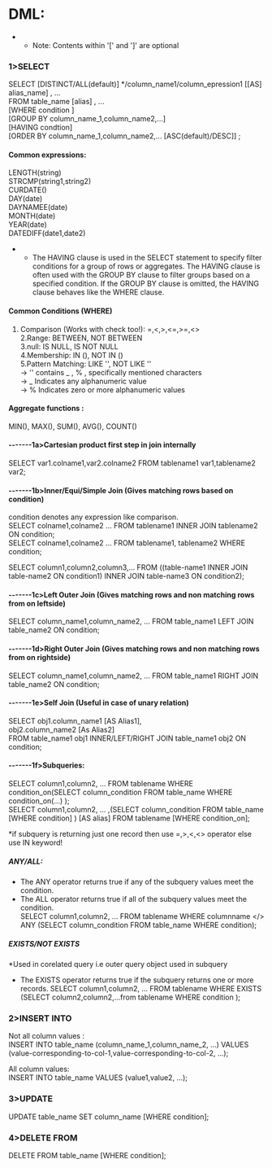 # DML:  
* *  Note: Contents within '[' and ']' are optional  
  
### 1>SELECT  
SELECT [DISTINCT/ALL(default)] */column_name1/column_epression1 [[AS] alias_name] , ...  
FROM table_name [alias] , ...  
[WHERE condition ]  
[GROUP BY column_name_1,column_name2,...]  
[HAVING condtion]  
[ORDER BY column_name_1,column_name2,... [ASC(default)/DESC]] ;  

  
#### Common expressions:  
LENGTH(string)  
STRCMP(string1,string2)  
CURDATE()  
DAY(date)  
DAYNAMEE(date)  
MONTH(date)  
YEAR(date)  
DATEDIFF(date1,date2)  
* * The HAVING clause is used in the SELECT statement to specify filter conditions for a group of rows or aggregates. The HAVING clause is often used with the GROUP BY clause to filter groups based on a specified condition. If the GROUP BY clause is omitted, the HAVING clause behaves like the WHERE clause.  
#### Common Conditions (WHERE)
1. Comparison (Works with check too!): =,<,>,<=,>=,<>  
2.Range: BETWEEN, NOT BETWEEN  
3.null: IS NULL, IS NOT NULL  
4.Membership: IN (), NOT IN ()  
5.Pattern Matching: LIKE '', NOT LIKE ''  
        -> '' contains _ , % , specifically mentioned characters  
        -> _ Indicates any alphanumeric value  
        -> % Indicates zero or more alphanumeric values  
  
#### Aggregate functions :  
MIN(), MAX(), SUM(), AVG(), COUNT()  

#### -------1a>Cartesian product first step in join internally  
SELECT var1.colname1,var2.colname2 FROM tablename1 var1,tablename2 var2;  

#### -------1b>Inner/Equi/Simple Join (Gives matching rows based on condition)  
condition denotes any expression like comparison.  
SELECT colname1,colname2 ... FROM tablename1 INNER JOIN tablename2 ON condition;  
SELECT colname1,colname2 ... FROM tablename1, tablename2 WHERE condition;  
  
SELECT column1,column2,column3,... 
FROM ((table-name1 INNER JOIN table-name2 ON condition1)
INNER JOIN table-name3 ON condition2);  

#### -------1c>Left Outer Join (Gives matching rows and non matching rows from on leftside) 
SELECT column_name1,column_name2, ... FROM table_name1 LEFT JOIN table_name2 ON condition;  

#### -------1d>Right Outer Join (Gives matching rows and non matching rows from on rightside)  
SELECT column_name1,column_name2, ... FROM table_name1 RIGHT JOIN table_name2 ON condition;  

#### -------1e>Self Join (Useful in case of unary relation)  
SELECT obj1.column_name1 [AS Alias1],  
       obj2.column_name2 [As Alias2]  
FROM table_name1 obj1 INNER/LEFT/RIGHT JOIN table_name1 obj2 ON condition;   

#### -------1f>Subqueries:  
SELECT column1,column2, ... FROM tablename WHERE condition_on(SELECT column_condition FROM table_name WHERE condition_on(...) );  
SELECT column1,column2, ... ,(SELECT column_condition FROM table_name [WHERE condition] ) [AS alias] FROM tablename [WHERE condition_on];  

  *if subquery is returning just one record then use =,>,<,<> operator else use IN keyword!  
  
##### ANY/ALL:  
* The ANY operator returns true if any of the subquery values meet the condition.  
* The ALL operator returns true if all of the subquery values meet the condition.  
SELECT column1,column2, ... FROM tablename WHERE columnname </> ANY (SELECT column_condition FROM table_name WHERE condition);  

##### EXISTS/NOT EXISTS
*Used in corelated query i.e outer query object used in subquery  
* The EXISTS operator returns true if the subquery returns one or more records.
SELECT column1,column2, ... FROM tablename WHERE EXISTS (SELECT column2,column2,...from tablename WHERE condition );  
  
### 2>INSERT INTO  
Not all column values :  
INSERT INTO table_name (column_name_1,column_name_2, ...)
VALUES (value-corresponding-to-col-1,value-corresponding-to-col-2, ...);
  
All column values:  
INSERT INTO table_name VALUES (value1,value2, ...);  

### 3>UPDATE  
UPDATE table_name SET column_name [WHERE condition];  
  
### 4>DELETE FROM  
DELETE FROM table_name [WHERE condition];  
   

